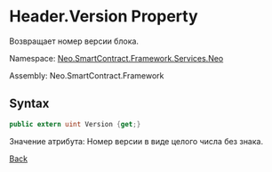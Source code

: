 # Header.Version Property

Возвращает номер версии блока.

Namespace: [Neo.SmartContract.Framework.Services.Neo](../../neo.md)

Assembly: Neo.SmartContract.Framework

## Syntax

```c#
public extern uint Version {get;}
```

Значение атрибута: Номер версии в виде целого числа без знака.



[Back](../header.md)
